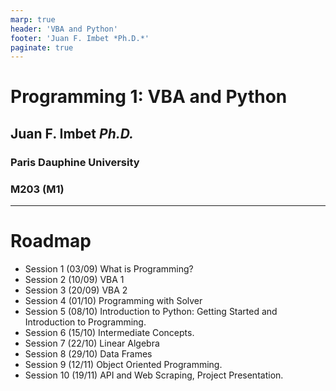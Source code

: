 ```yaml
---
marp: true
header: 'VBA and Python'
footer: 'Juan F. Imbet *Ph.D.*'
paginate: true
---
```


# Programming 1: VBA and Python
## Juan F. Imbet *Ph.D.*
### Paris Dauphine University
### M203 (M1) 

---
# Roadmap 

- Session 1 (03/09) What is Programming?
- Session 2 (10/09) VBA 1
- Session 3 (20/09) VBA 2
- Session 4 (01/10) Programming with Solver
- Session 5 (08/10) Introduction to Python: Getting Started and Introduction to Programming.
- Session 6 (15/10) Intermediate Concepts.
- Session 7 (22/10) Linear Algebra
- Session 8 (29/10) Data Frames
- Session 9 (12/11) Object Oriented Programming.
- Session 10 (19/11) API and Web Scraping, Project Presentation.